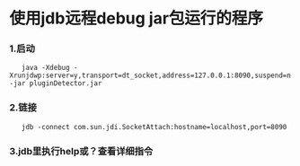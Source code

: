 # 使用jdb远程debug jar包运行的程序

### 1.启动 

 ``` 
 	java -Xdebug -Xrunjdwp:server=y,transport=dt_socket,address=127.0.0.1:8090,suspend=n -jar pluginDetector.jar
 ```

### 2.链接 

 ```
	jdb -connect com.sun.jdi.SocketAttach:hostname=localhost,port=8090
 ```

### 3.jdb里执行help或？查看详细指令
